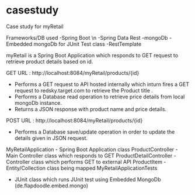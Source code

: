 # casestudy
Case study for myRetail

Frameworks/DB used
-Spring Boot \n
-Spring Data Rest
-mongoDb
-Embedded mongoDb for JUnit Test class
-RestTemplate 

myRetail is a Spring Boot Application which responds to GET request to retrieve product details based on id.

GET URL : http://localhost:8084/myRetail/products/{id}
- Performs a GET request to API hosted internally which inturn fires a GET request to redsky.target.com to 
retrieve the Product title .
- Performs a Database read operation to retrieve price details from local mongoDb instance.
- Returns a JSON response with product name and price details.

POST URL : http://localhost:8084/myRetail/products/{id}
- Performs a Database save/update operation in order to update the details given in JSON request.

MyRetailApplication - Spring Boot Application class
ProductController   - Main Controller class which responds to GET
ProductDetailController - Controller class which performs GET to external API
ProductItem  - Entity/Collection class being mapped
MyRetailApplicationTests
- JUnit class which runs JUnit test using Embedded MongoDb (de.flapdoodle.embed.mongo)



